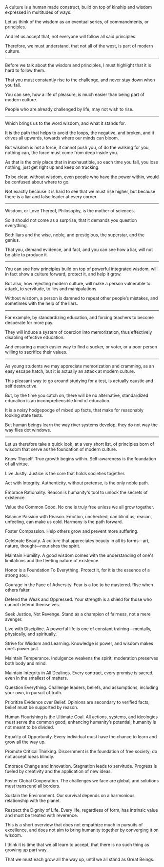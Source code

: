 A culture is a human made construct,
build on top of kinship and wisdom expressed in multitudes of ways.

Let us think of the wisdom as an eventual series,
of commandments, or principles.

And let us accept that,
not everyone will follow all said principles.

Therefore, we must understand,
that not all of the west, is part of modern culture.

---


Before we talk about the wisdom and principles,
I must highlight that it is hard to follow them.

That you must constantly rise to the challenge,
and never stay down when you fall.

You can see, how a life of pleasure,
is much easier than being part of modern culture.

People who are already challenged by life,
may not wish to rise.

---

Which brings us to the word wisdom,
and what it stands for.

It is the path that helps to avoid the loops, the negative, and broken,
and it drives all upwards, towards where our minds can bloom.

But wisdom is not a force, it cannot push you, of do the walking for you,
nothing can, the force must come from deep inside you.

As that is the only place that in inexhaustible,
so each time you fall, you lose nothing, just get right up and keep on trucking.

To be clear, without wisdom, even people who have the power within,
would be confused about where to go.

Not exactly because it is hard to see that we must rise higher,
but because there is a liar and false leader at every corner.

---

Wisdom, or Love Thereof, Philosophy,
is the mother of sciences.

So it should not come as a surprise,
that it demands you question everything.

Both liars and the wise, noble, and prestigious,
the superstar, and the genius.

That you, demand evidence, and fact,
and you can see how a liar, will not be able to  produce it.

---

You can see how principles build on top of powerful integrated wisdom,
will in fact show a culture forward, protect it, and help it grow.

But also, how rejecting modern culture,
will make a person vulnerable to attack, to servitude, to lies and manipulations.

Without wisdom, a person is damned to repeat other people’s mistakes,
and sometimes with the help of the liars.

---


For example, by standardizing education,
and forcing teachers to become desperate for more pay.

They will induce a system of coercion into memorization,
thus effectively disabling effective education.

And ensuring a much easier way to find a sucker,
or voter, or a poor person willing to sacrifice their values.

---

As young students we may appreciate memorization and cramming,
as an easy escape hatch, but it is actually an attack at modern culture.

This pleasant way to go around studying for a test,
is actually caustic and self destructive.

But, by the time you catch on, there will be no alternative,
standardized education is an incomprehensible kind of education.

It is a noisy hodgepodge of mixed up facts,
that make for reasonably looking state tests.

But human beings learn the way river systems develop,
they do not way the way flies dot windows.

---

Let us therefore take a quick look, at a very short list,
of principles born of wisdom that serve as the foundation of modern culture.

Know Thyself.
True growth begins within. Self-awareness is the foundation of all virtue.

Live Justly.
Justice is the core that holds societies together.

Act with Integrity.
Authenticity, without pretense, is the only noble path.

Embrace Rationality.
Reason is humanity's tool to unlock the secrets of existence.

Value the Common Good.
No one is truly free unless we all grow together.

Balance Passion with Reason.
Emotion, unchecked, can blind us; reason, unfeeling, can make us cold. Harmony is the path forward.

Foster Compassion.
Help others grow and prevent more suffering.

Celebrate Beauty.
A culture that appreciates beauty in all its forms—art, nature, thought—nourishes the spirit.

Maintain Humility.
A good wisdom comes with the understanding of one's limitations and the fleeting nature of existence.

Honor is a Foundation To Everything.
Protect it, for it is the essence of a strong soul.

Courage in the Face of Adversity.
Fear is a foe to be mastered. Rise when others falter.

Defend the Weak and Oppressed.
Your strength is a shield for those who cannot defend themselves.

Seek Justice, Not Revenge.
Stand as a champion of fairness, not a mere avenger.

Live with Discipline.
A powerful life is one of constant training—mentally, physically, and spiritually.

Strive for Wisdom and Learning.
Knowledge is power, and wisdom makes one’s power just.

Maintain Temperance.
Indulgence weakens the spirit; moderation preserves both body and mind.

Maintain Integrity in All Dealings.
Every contract, every promise is sacred, even in the smallest of matters.

Question Everything.
Challenge leaders, beliefs, and assumptions, including your own, in pursuit of truth.

Prioritize Evidence over Belief.
Opinions are secondary to verified facts; belief must be supported by reason.

Human Flourishing is the Ultimate Goal.
All actions, systems, and ideologies must serve the common good, enhancing humanity’s potential; humanity is not meant to be divided.

Equality of Opportunity.
Every individual must have the chance to learn and grow all the way up.

Promote Critical Thinking.
Discernment is the foundation of free society; do not accept ideas blindly.

Embrace Change and Innovation.
Stagnation leads to servitude. Progress is fueled by creativity and the application of new ideas.

Foster Global Cooperation.
The challenges we face are global, and solutions must transcend all borders.

Sustain the Environment.
Our survival depends on a harmonious relationship with the planet.

Respect the Dignity of Life.
Every life, regardless of form, has intrinsic value and must be treated with reverence.

This is a short overview that does not empathize much in pursuits of excellence,
and does not aim to bring humanity together by converging it on wisdom.

I think it is time that we all learn to accept,
that there is no such thing as growing up part way.

That we must each grow all the way up,
until we all stand as Great Beings.
